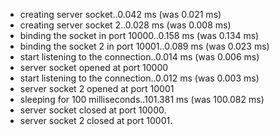  * creating server socket..0.042 ms (was 0.021 ms)
 * creating server socket 2..0.028 ms (was 0.008 ms)
 * binding the socket in port 10000..0.158 ms (was 0.134 ms)
 * binding the socket 2 in port 10001..0.089 ms (was 0.023 ms)
 * start listening to the connection..0.014 ms (was 0.006 ms)
 * server socket opened at port 10000
 * start listening to the connection..0.012 ms (was 0.003 ms)
 * server socket 2 opened at port 10001
 * sleeping for 100 milliseconds..101.381 ms (was 100.082 ms)
 * server socket closed at port 10000.
 * server socket 2 closed at port 10001.
